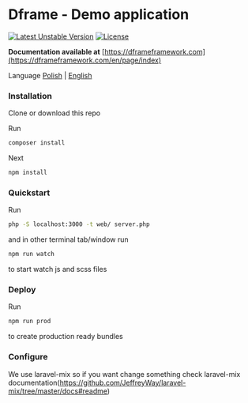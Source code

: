 # Dframe - Demo application

[![Latest Unstable Version](https://poser.pugx.org/dframe/dframe-demo-webpack/v/unstable)](https://packagist.org/packages/dframe/dframe-demo-webpack)
[![License](https://poser.pugx.org/dframe/dframe-demo-webpack/license)](https://packagist.org/packages/dframe/dframe-demo-webpack)

**Documentation available at** [https://dframeframework.com](https://dframeframework.com/en/page/index)

Language
[Polish](https://dframeframework.com/pl/page/index) | [English](https://dframeframework.com/en/page/index)

### Installation

Clone or download this repo

Run
``` bash
composer install
```

Next
``` bash
npm install
````

### Quickstart

Run
``` bash
php -S localhost:3000 -t web/ server.php
```

and in other terminal tab/window run
``` bash
npm run watch
```

to start watch js and scss files

### Deploy

Run
``` bash
npm run prod
```

to create production ready bundles

### Configure

We use laravel-mix so if you want change something check laravel-mix documentation(https://github.com/JeffreyWay/laravel-mix/tree/master/docs#readme)
